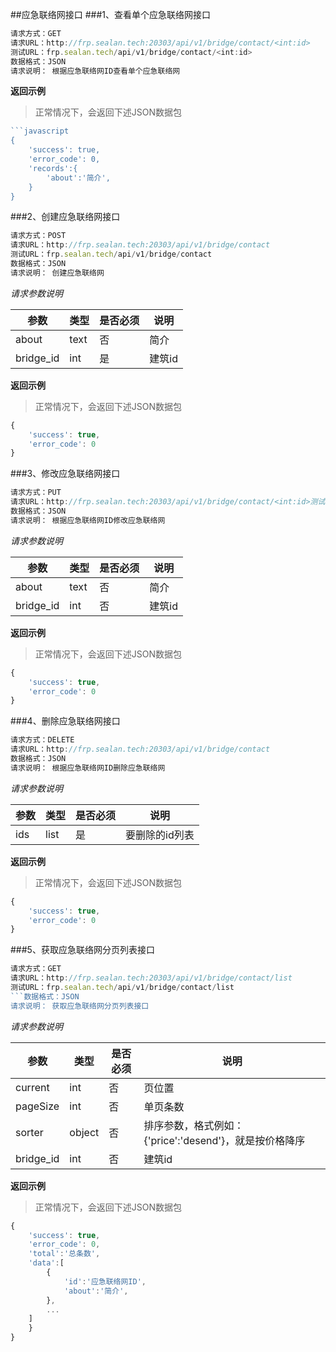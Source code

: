 ##应急联络网接口
###1、查看单个应急联络网接口
```javascript
请求方式：GET
请求URL：http://frp.sealan.tech:20303/api/v1/bridge/contact/<int:id>
测试URL：frp.sealan.tech/api/v1/bridge/contact/<int:id>
数据格式：JSON
请求说明： 根据应急联络网ID查看单个应急联络网
```
**返回示例**
> 正常情况下，会返回下述JSON数据包
```javascript
```javascript
{
	'success': true,
	'error_code': 0,
	'records':{
		'about':'简介',
	}
}
```
###2、创建应急联络网接口
```javascript
请求方式：POST
请求URL：http://frp.sealan.tech:20303/api/v1/bridge/contact
测试URL：frp.sealan.tech/api/v1/bridge/contact
数据格式：JSON
请求说明： 创建应急联络网
```
*请求参数说明*

| 参数  | 类型   | 是否必须 | 说明        |
| ----- | ------ | -------- | ----------- |
|about|text|否|简介|
|bridge_id|int|是|建筑id|

**返回示例**
> 正常情况下，会返回下述JSON数据包
```javascript
{
	'success': true,
	'error_code': 0
}
```
###3、修改应急联络网接口
```javascript
请求方式：PUT
请求URL：http://frp.sealan.tech:20303/api/v1/bridge/contact/<int:id>测试URL：frp.sealan.tech/api/v1/bridge/contact/<int:id>
数据格式：JSON
请求说明： 根据应急联络网ID修改应急联络网
```
*请求参数说明*

| 参数  | 类型   | 是否必须 | 说明        |
| ----- | ------ | -------- | ----------- |
|about|text|否|简介|
|bridge_id|int|否|建筑id|

**返回示例**
> 正常情况下，会返回下述JSON数据包
```javascript
{
	'success': true,
	'error_code': 0
}
```
###4、删除应急联络网接口
```javascript
请求方式：DELETE
请求URL：http://frp.sealan.tech:20303/api/v1/bridge/contact
数据格式：JSON
请求说明： 根据应急联络网ID删除应急联络网
```
*请求参数说明*

| 参数  | 类型   | 是否必须 | 说明        |
| ----- | ------ | -------- | ----------- |
|ids|list|是|要删除的id列表|
**返回示例**
> 正常情况下，会返回下述JSON数据包
```javascript
{
	'success': true,
	'error_code': 0
}
```
###5、获取应急联络网分页列表接口
```javascript
请求方式：GET
请求URL：http://frp.sealan.tech:20303/api/v1/bridge/contact/list
测试URL：frp.sealan.tech/api/v1/bridge/contact/list
```数据格式：JSON
请求说明： 获取应急联络网分页列表接口
```
*请求参数说明*

| 参数  | 类型   | 是否必须 | 说明        |
| ----- | ------ | -------- | ----------- |
|current|int|否|页位置|
|pageSize|int|否|单页条数|
|sorter|object|否|排序参数，格式例如：{'price':'desend'}，就是按价格降序|
|bridge_id|int|否|建筑id|

**返回示例**
> 正常情况下，会返回下述JSON数据包
```javascript
{
	'success': true,
	'error_code': 0,
	'total':'总条数',
	'data':[
		{
			'id':'应急联络网ID',
			'about':'简介',
		},
		...
	]
	}
}
```
